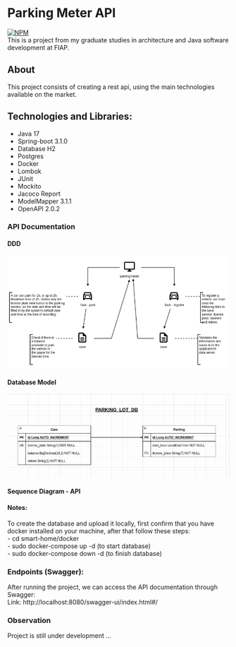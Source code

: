 # Parking Meter API
[![NPM](https://img.shields.io/npm/l/react)](https://github.com/gregorydossantos/projeto-sds3/blob/main/LICENSE)
<br/>This is a project from my graduate studies in architecture and Java software development at FIAP.

## About
This project consists of creating a rest api, using the main technologies available on the market.

## Technologies and Libraries:
- Java 17
- Spring-boot 3.1.0
- Database H2
- Postgres
- Docker
- Lombok
- JUnit
- Mockito
- Jacoco Report
- ModelMapper 3.1.1
- OpenAPI 2.0.2

### API Documentation
#### DDD
![Web 1](https://github.com/gregorydossantos/parking-meter/blob/develop/assets/ddd/ddd-parking-meter.png)

#### Database Model
![Web 1](https://github.com/gregorydossantos/parking-meter/blob/develop/assets/databases/parking-lot-db.png)

#### Sequence Diagram - API

#### Notes:
To create the database and upload it locally, first confirm that you have docker installed on your machine, after that follow these steps:
<br/> - cd smart-home/docker
<br/> - sudo docker-compose up -d (to start database)
<br/> - sudo docker-compose down -d (to finish database)

### Endpoints (Swagger):
After running the project, we can access the API documentation through Swagger: <br/>
Link: http://localhost:8080/swagger-ui/index.html#/

### Observation
Project is still under development ... 